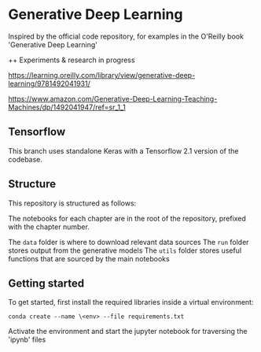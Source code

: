 # Generative Deep Learning

Inspired by the official code repository, for examples in the O'Reilly book 'Generative Deep Learning'

++ Experiments & research in progress

https://learning.oreilly.com/library/view/generative-deep-learning/9781492041931/

https://www.amazon.com/Generative-Deep-Learning-Teaching-Machines/dp/1492041947/ref=sr_1_1

## Tensorflow

This branch uses standalone Keras with a Tensorflow 2.1 version of the codebase.

## Structure

This repository is structured as follows:

The notebooks for each chapter are in the root of the repository, prefixed with the chapter number.

The `data` folder is where to download relevant data sources
The `run` folder stores output from the generative models
The `utils` folder stores useful functions that are sourced by the main notebooks

## Getting started

To get started, first install the required libraries inside a virtual environment:

`conda create --name \<env> --file requirements.txt` 

Activate the environment and start the jupyter notebook for traversing the 'ipynb' files
